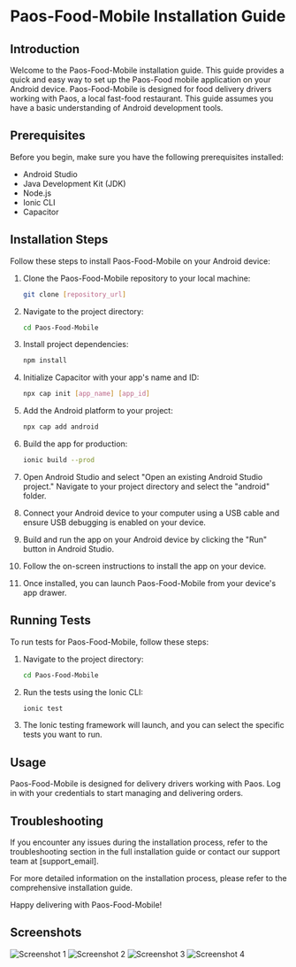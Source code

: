 # Paos-Food-Mobile Installation Guide


## Introduction

Welcome to the Paos-Food-Mobile installation guide. This guide provides a quick and easy way to set up the Paos-Food mobile application on your Android device. Paos-Food-Mobile is designed for food delivery drivers working with Paos, a local fast-food restaurant. This guide assumes you have a basic understanding of Android development tools.

## Prerequisites

Before you begin, make sure you have the following prerequisites installed:

- Android Studio
- Java Development Kit (JDK)
- Node.js
- Ionic CLI
- Capacitor

## Installation Steps

Follow these steps to install Paos-Food-Mobile on your Android device:

1. Clone the Paos-Food-Mobile repository to your local machine:

   ```bash
   git clone [repository_url]
   ```

2. Navigate to the project directory:

   ```bash
   cd Paos-Food-Mobile
   ```

3. Install project dependencies:

   ```bash
   npm install
   ```

4. Initialize Capacitor with your app's name and ID:

   ```bash
   npx cap init [app_name] [app_id]
   ```

5. Add the Android platform to your project:

   ```bash
   npx cap add android
   ```

6. Build the app for production:

   ```bash
   ionic build --prod
   ```

7. Open Android Studio and select "Open an existing Android Studio project." Navigate to your project directory and select the "android" folder.

8. Connect your Android device to your computer using a USB cable and ensure USB debugging is enabled on your device.

9. Build and run the app on your Android device by clicking the "Run" button in Android Studio.

10. Follow the on-screen instructions to install the app on your device.

11. Once installed, you can launch Paos-Food-Mobile from your device's app drawer.

## Running Tests

To run tests for Paos-Food-Mobile, follow these steps:

1. Navigate to the project directory:

   ```bash
   cd Paos-Food-Mobile
   ```

2. Run the tests using the Ionic CLI:

   ```bash
   ionic test
   ```

3. The Ionic testing framework will launch, and you can select the specific tests you want to run.

## Usage

Paos-Food-Mobile is designed for delivery drivers working with Paos. Log in with your credentials to start managing and delivering orders.

## Troubleshooting

If you encounter any issues during the installation process, refer to the troubleshooting section in the full installation guide or contact our support team at [support_email].

For more detailed information on the installation process, please refer to the comprehensive installation guide.

Happy delivering with Paos-Food-Mobile!

## Screenshots

![Screenshot 1](img/img1.png)
![Screenshot 2](img/img2.png)
![Screenshot 3](img/img3.png)
![Screenshot 4](img/img4.png)
